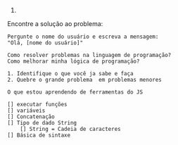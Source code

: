  1.
 Encontre a solução ao problema:

    Pergunte o nome do usuário e escreva a mensagem:
    "Olá, [nome do usuário]"

    Como resolver problemas na linguagem de programação?
    Como melhorar minha lógica de programação?

    1. Identifique o que você ja sabe e faça
    2. Quebre o grande problema  em problemas menores

    O que estou aprendendo de ferramentas do JS

    [] executar funções
    [] variáveis
    [] Concatenação
    [] Tipo de dado String
        [] String = Cadeia de caracteres
    [] Básica de sintaxe